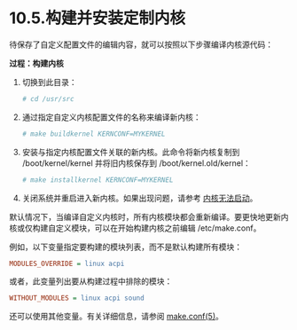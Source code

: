 # 10.5.构建并安装定制内核

待保存了自定义配置文件的编辑内容，就可以按照以下步骤编译内核源代码：

**过程：构建内核**

1. 切换到此目录：

    ```sh
    # cd /usr/src
    ```

2. 通过指定自定义内核配置文件的名称来编译新内核：

    ```sh
    # make buildkernel KERNCONF=MYKERNEL
    ```

3. 安装与指定内核配置文件关联的新内核。此命令将新内核复制到 /boot/kernel/kernel 并将旧内核保存到 /boot/kernel.old/kernel：

    ```sh
    # make installkernel KERNCONF=MYKERNEL
    ```

4. 关闭系统并重启进入新内核。如果出现问题，请参考 [内核无法启动](https://docs.freebsd.org/en/books/handbook/kernelconfig/#kernelconfig-noboot)。

默认情况下，当编译自定义内核时，所有内核模块都会重新编译。要更快地更新内核或仅构建自定义模块，可以在开始构建内核之前编辑 /etc/make.conf。

例如，以下变量指定要构建的模块列表，而不是默认构建所有模块：

```ini
MODULES_OVERRIDE = linux acpi
```

或者，此变量列出要从构建过程中排除的模块：

```ini
WITHOUT_MODULES = linux acpi sound
```

还可以使用其他变量。有关详细信息，请参阅 [make.conf(5)](https://man.freebsd.org/cgi/man.cgi?query=make.conf&sektion=5&format=html)。
